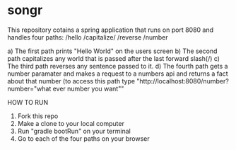 # songr
This repository cotains a spring application that runs on port 8080 and handles four paths:
/hello
/capitalize/
/reverse
/number


a) The first path prints "Hello World" on the users screen
b) The second path capitalizes any world that is passed after the last forward slash(/)
c) The third path reverses any sentence passed to it.
d) The fourth path gets a number paramater and makes a request to a numbers api and returns a fact about that number (to access this path type "http://localhost:8080/number?number="what ever number you want""

HOW TO RUN
1) Fork this repo
2) Make a clone to your local computer
3) Run "gradle bootRun" on your terminal 
4) Go to each of the four paths on your browser
